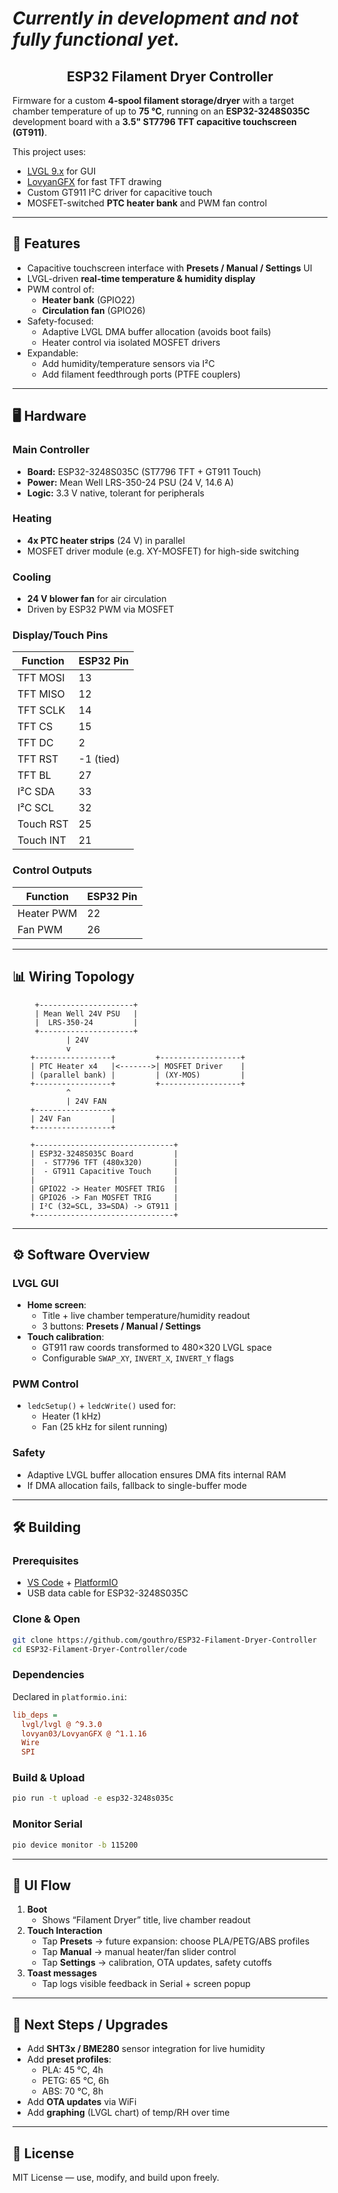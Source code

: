 <h1 align="center;"><em>Currently in development and not fully functional yet.</em></h1>

<h2 align="center">ESP32 Filament Dryer Controller</h2>

Firmware for a custom **4-spool filament storage/dryer** with a target chamber temperature of up to **75 °C**, running on an **ESP32-3248S035C** development board with a **3.5" ST7796 TFT capacitive touchscreen (GT911)**.


This project uses:

- [LVGL 9.x](https://lvgl.io/) for GUI
- [LovyanGFX](https://github.com/lovyan03/LovyanGFX) for fast TFT drawing
- Custom GT911 I²C driver for capacitive touch
- MOSFET-switched **PTC heater bank** and PWM fan control

---

## 📐 Features

- Capacitive touchscreen interface with **Presets / Manual / Settings** UI
- LVGL-driven **real-time temperature & humidity display**
- PWM control of:
  - **Heater bank** (GPIO22)
  - **Circulation fan** (GPIO26)
- Safety-focused:
  - Adaptive LVGL DMA buffer allocation (avoids boot fails)
  - Heater control via isolated MOSFET drivers
- Expandable:
  - Add humidity/temperature sensors via I²C
  - Add filament feedthrough ports (PTFE couplers)

---

## 🖥️ Hardware

### Main Controller

- **Board:** ESP32-3248S035C (ST7796 TFT + GT911 Touch)
- **Power:** Mean Well LRS-350-24 PSU (24 V, 14.6 A)
- **Logic:** 3.3 V native, tolerant for peripherals

### Heating

- **4x PTC heater strips** (24 V) in parallel
- MOSFET driver module (e.g. XY-MOSFET) for high-side switching

### Cooling

- **24 V blower fan** for air circulation
- Driven by ESP32 PWM via MOSFET

### Display/Touch Pins

| Function  | ESP32 Pin |
| --------- | --------- |
| TFT MOSI  | 13        |
| TFT MISO  | 12        |
| TFT SCLK  | 14        |
| TFT CS    | 15        |
| TFT DC    | 2         |
| TFT RST   | -1 (tied) |
| TFT BL    | 27        |
| I²C SDA   | 33        |
| I²C SCL   | 32        |
| Touch RST | 25        |
| Touch INT | 21        |

### Control Outputs

| Function   | ESP32 Pin |
| ---------- | --------- |
| Heater PWM | 22        |
| Fan PWM    | 26        |

---

## 📊 Wiring Topology

```text
     +---------------------+
     | Mean Well 24V PSU   |
     |  LRS-350-24         |
     +---------------------+
            | 24V
            v
    +-----------------+         +------------------+
    | PTC Heater x4   |<------->| MOSFET Driver    |
    | (parallel bank) |         | (XY-MOS)         |
    +-----------------+         +------------------+
            ^
            | 24V FAN
    +-----------------+
    | 24V Fan         |
    +-----------------+

    +-------------------------------+
    | ESP32-3248S035C Board         |
    |  - ST7796 TFT (480x320)       |
    |  - GT911 Capacitive Touch     |
    |                               |
    | GPIO22 -> Heater MOSFET TRIG  |
    | GPIO26 -> Fan MOSFET TRIG     |
    | I²C (32=SCL, 33=SDA) -> GT911 |
    +-------------------------------+
```

---

## ⚙️ Software Overview

### LVGL GUI

- **Home screen**:
  - Title + live chamber temperature/humidity readout
  - 3 buttons: **Presets / Manual / Settings**
- **Touch calibration**:
  - GT911 raw coords transformed to 480×320 LVGL space
  - Configurable `SWAP_XY`, `INVERT_X`, `INVERT_Y` flags

### PWM Control

- `ledcSetup()` + `ledcWrite()` used for:
  - Heater (1 kHz)
  - Fan (25 kHz for silent running)

### Safety

- Adaptive LVGL buffer allocation ensures DMA fits internal RAM
- If DMA allocation fails, fallback to single-buffer mode

---

## 🛠️ Building

### Prerequisites

- [VS Code](https://code.visualstudio.com/) + [PlatformIO](https://platformio.org/)
- USB data cable for ESP32-3248S035C

### Clone & Open

```bash
git clone https://github.com/gouthro/ESP32-Filament-Dryer-Controller
cd ESP32-Filament-Dryer-Controller/code
```

### Dependencies

Declared in `platformio.ini`:

```ini
lib_deps =
  lvgl/lvgl @ ^9.3.0
  lovyan03/LovyanGFX @ ^1.1.16
  Wire
  SPI
```

### Build & Upload

```bash
pio run -t upload -e esp32-3248s035c
```

### Monitor Serial

```bash
pio device monitor -b 115200
```

---

## 📱 UI Flow

1. **Boot**
   - Shows “Filament Dryer” title, live chamber readout
2. **Touch Interaction**
   - Tap **Presets** → future expansion: choose PLA/PETG/ABS profiles
   - Tap **Manual** → manual heater/fan slider control
   - Tap **Settings** → calibration, OTA updates, safety cutoffs
3. **Toast messages**
   - Tap logs visible feedback in Serial + screen popup

---

## 🧩 Next Steps / Upgrades

- Add **SHT3x / BME280** sensor integration for live humidity
- Add **preset profiles**:
  - PLA: 45 °C, 4h
  - PETG: 65 °C, 6h
  - ABS: 70 °C, 8h
- Add **OTA updates** via WiFi
- Add **graphing** (LVGL chart) of temp/RH over time

---

## 📐 License

MIT License — use, modify, and build upon freely.

